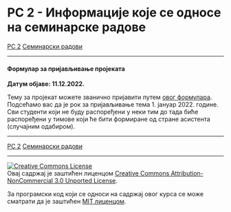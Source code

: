 # РС 2 - Информациjе које се односе на семинарске радове

[РС 2](../../README.md) [Семинарски радови](../README.md)

---

<!-- 
#### Формирање преосталих група

**Датум објаве: 11.01.2022.**

Послат је мејл колегама који нису распоређени у неки од пријављених тимова. Молимо вас да проверите електронске адресе са ваших старих Алас налога (са основних студија).

--- 
-->

#### Формулар за пријављивање пројеката

**Датум објаве: 11.12.2022.**

Тему за пројекат можете званично пријавити путем [овог формулара](https://forms.gle/pDzEDrapyVU2La2v7). Подсећамо вас да је рок за пријављивање тема 1. јануар 2022. године. Сви студенти који не буду распоређени у неки тим до тада биће распоређени у тимове који ће бити формиране од стране асистента (случајним одабиром).

---

[РС 2](../../README.md) [Семинарски радови](../README.md)

---

<a rel="license" href="http://creativecommons.org/licenses/by-nc/3.0/"><img alt="Creative Commons License" style="border-width:0" src="https://i.creativecommons.org/l/by-nc/3.0/88x31.png" /></a><br />Овај садржај је заштићен лиценцом <a rel="license" href="http://creativecommons.org/licenses/by-nc/3.0/">Creative Commons Attribution-NonCommercial 3.0 Unported License</a>.

За програмски код који се односи на садржај овог курса се може сматрати да је заштићен [MIT лиценцом](/LICENSE).
